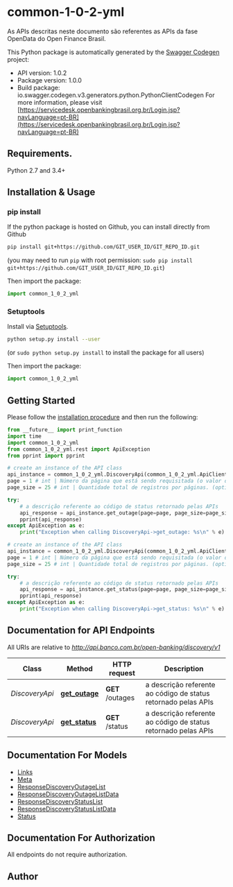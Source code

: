 # common-1-0-2-yml
As APIs descritas neste documento são referentes as APIs da fase OpenData do Open Finance Brasil.

This Python package is automatically generated by the [Swagger Codegen](https://github.com/swagger-api/swagger-codegen) project:

- API version: 1.0.2
- Package version: 1.0.0
- Build package: io.swagger.codegen.v3.generators.python.PythonClientCodegen
For more information, please visit [https://servicedesk.openbankingbrasil.org.br/Login.jsp?navLanguage=pt-BR](https://servicedesk.openbankingbrasil.org.br/Login.jsp?navLanguage=pt-BR)

## Requirements.

Python 2.7 and 3.4+

## Installation & Usage
### pip install

If the python package is hosted on Github, you can install directly from Github

```sh
pip install git+https://github.com/GIT_USER_ID/GIT_REPO_ID.git
```
(you may need to run `pip` with root permission: `sudo pip install git+https://github.com/GIT_USER_ID/GIT_REPO_ID.git`)

Then import the package:
```python
import common_1_0_2_yml 
```

### Setuptools

Install via [Setuptools](http://pypi.python.org/pypi/setuptools).

```sh
python setup.py install --user
```
(or `sudo python setup.py install` to install the package for all users)

Then import the package:
```python
import common_1_0_2_yml
```

## Getting Started

Please follow the [installation procedure](#installation--usage) and then run the following:

```python
from __future__ import print_function
import time
import common_1_0_2_yml
from common_1_0_2_yml.rest import ApiException
from pprint import pprint

# create an instance of the API class
api_instance = common_1_0_2_yml.DiscoveryApi(common_1_0_2_yml.ApiClient(configuration))
page = 1 # int | Número da página que está sendo requisitada (o valor da primeira página é 1). (optional) (default to 1)
page_size = 25 # int | Quantidade total de registros por páginas. (optional) (default to 25)

try:
    # a descrição referente ao código de status retornado pelas APIs
    api_response = api_instance.get_outage(page=page, page_size=page_size)
    pprint(api_response)
except ApiException as e:
    print("Exception when calling DiscoveryApi->get_outage: %s\n" % e)

# create an instance of the API class
api_instance = common_1_0_2_yml.DiscoveryApi(common_1_0_2_yml.ApiClient(configuration))
page = 1 # int | Número da página que está sendo requisitada (o valor da primeira página é 1). (optional) (default to 1)
page_size = 25 # int | Quantidade total de registros por páginas. (optional) (default to 25)

try:
    # a descrição referente ao código de status retornado pelas APIs
    api_response = api_instance.get_status(page=page, page_size=page_size)
    pprint(api_response)
except ApiException as e:
    print("Exception when calling DiscoveryApi->get_status: %s\n" % e)
```

## Documentation for API Endpoints

All URIs are relative to *http://api.banco.com.br/open-banking/discovery/v1*

Class | Method | HTTP request | Description
------------ | ------------- | ------------- | -------------
*DiscoveryApi* | [**get_outage**](docs/DiscoveryApi.md#get_outage) | **GET** /outages | a descrição referente ao código de status retornado pelas APIs
*DiscoveryApi* | [**get_status**](docs/DiscoveryApi.md#get_status) | **GET** /status | a descrição referente ao código de status retornado pelas APIs

## Documentation For Models

 - [Links](docs/Links.md)
 - [Meta](docs/Meta.md)
 - [ResponseDiscoveryOutageList](docs/ResponseDiscoveryOutageList.md)
 - [ResponseDiscoveryOutageListData](docs/ResponseDiscoveryOutageListData.md)
 - [ResponseDiscoveryStatusList](docs/ResponseDiscoveryStatusList.md)
 - [ResponseDiscoveryStatusListData](docs/ResponseDiscoveryStatusListData.md)
 - [Status](docs/Status.md)

## Documentation For Authorization

 All endpoints do not require authorization.


## Author



